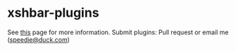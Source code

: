 # xshbar-plugins

See [this](https://speedie.gq/xshbar-plugins.html) page for more information.
Submit plugins: Pull request or email me (speedie@duck.com)
